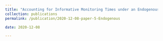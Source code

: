 ```yaml
---
title: "Accounting for Informative Monitoring Times under an Endogenous Covariate Process (paper recently submitted for review)"
collection: publications
permalink: /publication/2020-12-08-paper-5-Endogenous

date: 2020-12-08

---
```

 
